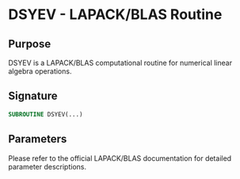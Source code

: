 # DSYEV - LAPACK/BLAS Routine

## Purpose

DSYEV is a LAPACK/BLAS computational routine for numerical linear algebra operations.

## Signature

```fortran
SUBROUTINE DSYEV(...)
```

## Parameters

Please refer to the official LAPACK/BLAS documentation for detailed parameter descriptions.
